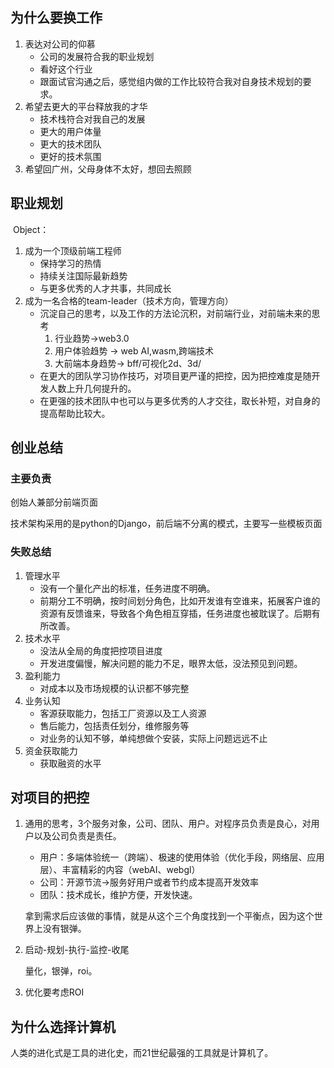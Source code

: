 ## <a id="why">为什么要换工作 </a>

1. 表达对公司的仰慕
   - 公司的发展符合我的职业规划
   - 看好这个行业
   - 跟面试官沟通之后，感觉组内做的工作比较符合我对自身技术规划的要求。
2. 希望去更大的平台释放我的才华
   - 技术栈符合对我自己的发展
   - 更大的用户体量
   - 更大的技术团队
   - 更好的技术氛围
3. 希望回广州，父母身体不太好，想回去照顾

## <a id="plan">职业规划</a>

​	Object：

1. 成为一个顶级前端工程师
   - 保持学习的热情
   - 持续关注国际最新趋势
   - 与更多优秀的人才共事，共同成长
2. 成为一名合格的team-leader（技术方向，管理方向）
   - 沉淀自己的思考，以及工作的方法论沉积，对前端行业，对前端未来的思考
     1. 行业趋势->web3.0
     2. 用户体验趋势 -> web AI,wasm,跨端技术
     3. 大前端本身趋势-> bff/可视化2d、3d/
   - 在更大的团队学习协作技巧，对项目更严谨的把控，因为把控难度是随开发人数上升几何提升的。
   - 在更强的技术团队中也可以与更多优秀的人才交往，取长补短，对自身的提高帮助比较大。

## <a id="summary">创业总结</a>

### 主要负责

创始人兼部分前端页面

技术架构采用的是python的Django，前后端不分离的模式，主要写一些模板页面

### 失败总结

1. 管理水平
   - 没有一个量化产出的标准，任务进度不明确。
   - 前期分工不明确，按时间划分角色，比如开发谁有空谁来，拓展客户谁的资源有反馈谁来，导致各个角色相互穿插，任务进度也被耽误了。后期有所改善。
2. 技术水平
   - 没法从全局的角度把控项目进度
   - 开发进度偏慢，解决问题的能力不足，眼界太低，没法预见到问题。
3. 盈利能力
   - 对成本以及市场规模的认识都不够完整
4. 业务认知
   - 客源获取能力，包括工厂资源以及工人资源
   - 售后能力，包括责任划分，维修服务等
   - 对业务的认知不够，单纯想做个安装，实际上问题远远不止
5. 资金获取能力
   - 获取融资的水平

## <a id="projectHandler">对项目的把控</a>

1. 通用的思考，3个服务对象，公司、团队、用户。对程序员负责是良心，对用户以及公司负责是责任。

   - 用户：多端体验统一（跨端）、极速的使用体验（优化手段，网络层、应用层）、丰富精彩的内容（webAI、webgl）
   - 公司：开源节流->服务好用户或者节约成本提高开发效率
   - 团队：技术成长，维护方便，开发快速。

   拿到需求后应该做的事情，就是从这个三个角度找到一个平衡点，因为这个世界上没有银弹。

2. 启动-规划-执行-监控-收尾

   量化，银弹，roi。

3. 优化要考虑ROI

## <a id="whyJoin">为什么选择计算机</a>

人类的进化式是工具的进化史，而21世纪最强的工具就是计算机了。